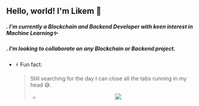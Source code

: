 ## Hello, world! I'm Likem  👋
<!--[//]: # - 🔭 I’m currently working on ...-->

  ##### .  I'm currently a Blockchain and Backend Developer with keen interest in Machine Learning✨

  ##### .  I’m looking to collaborate on any Blockchain or Backend project.


- ⚡ Fun fact: <blockquote> Still searching for the day I can close all the tabs running in my head 😅.

 
  - <p align="center" height="500%"> <img src=https://github.com/LikemDzokoto/LikemDzokoto/blob/main/source.gif /> </p>
  <!--
  <div align="center">  
  [![My GitHub Language Stats](https://github-readme-stats.vercel.app/api/top-langs/?username=LikemDzokoto&langs_count=5&theme=tokyonight)]()
  [![Anurag's GitHub stats](https://github-readme-stats.vercel.app/api?username=LikemDzokoto&theme=dark&show_icons=true)](https://github.com/anuraghazra/github-readme-stats)
    </div>
-->
  
  <div align="center">  
   <img width="49%" height="auto" src="https://github-readme-stats.vercel.app/api?username=LikemDzokoto&show_icons=true&count_private=true&hide_border=true&title_color=00bfbf&icon_color=00bfbf&text_color=c9d1d9&bg_color=0d1117" alt="Likem's github stats" /> 
  <img width="41%" height="auto" src="https://github-readme-stats.vercel.app/api/top-langs/?username=LikemDzokoto&layout=compact&hide_border=true&title_color=00bfbf&text_color=00bfbf&bg_color=0d1117" />
</div>
  
  
  [![GitHub Streak](https://github-readme-streak-stats.herokuapp.com?user=LikemDzokoto&theme=dark&date_format=M%20j%5B%2C%20Y%5D)](https://git.io/streak-stats)
